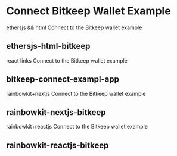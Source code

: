 # Connect Bitkeep Wallet Example

ethersjs && html Connect to the Bitkeep wallet example

## ethersjs-html-bitkeep

react links Connect to the Bitkeep wallet example

## bitkeep-connect-exampl-app

rainbowkit+nextjs Connect to the Bitkeep wallet example

## rainbowkit-nextjs-bitkeep

rainbowkit+reactjs Connect to the Bitkeep wallet example

## rainbowkit-reactjs-bitkeep
